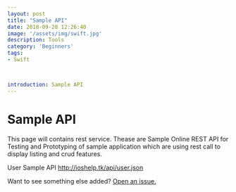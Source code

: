 ```yaml
---
layout: post
title: "Sample API"
date: 2018-09-28 12:26:40
image: '/assets/img/swift.jpg'
description: Tools
category: 'Beginners'
tags:
- Swift



introduction: Sample API
---
```


# Sample API
This page will contains rest service.
Thease are Sample Online REST API for Testing and Prototyping of sample application which are using rest call to display listing and crud features.




User Sample API
<a href="http://ioshelp.tk/api/user.json">http://ioshelp.tk/api/user.json</a>



Want to see something else added? <a href="https://yugn27.github.io/contact/">Open an issue.</a>
